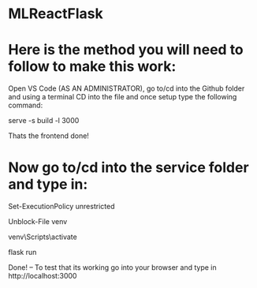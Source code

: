# MLReactFlask
 
# Here is the method you will need to follow to make this work:

Open VS Code (AS AN ADMINISTRATOR), go to/cd into the Github folder and using a terminal CD into the file and once setup type the following command:

serve -s build -l 3000

Thats the frontend done! 


# Now go to/cd into the service folder and type in:


Set-ExecutionPolicy unrestricted

Unblock-File venv

venv\Scripts\activate

flask run

Done! – To test that its working go into your browser and type in http://localhost:3000

